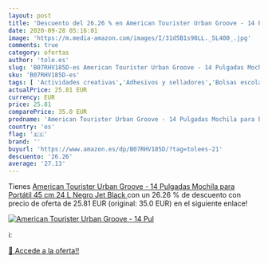 ```yaml
---
layout: post
title: 'Descuento del 26.26 % en American Tourister Urban Groove - 14 Pul'
date: 2020-09-28 05:16:01
image: 'https://m.media-amazon.com/images/I/31d5B1s98LL._SL400_.jpg'
comments: true
category: ofertas
author: 'tole.es'
slug: 'B07RHV185D-es American Tourister Urban Groove - 14 Pulgadas Mochila para...'
sku: 'B07RHV185D-es'
tags: [ 'Actividades creativas','Adhesivos y selladores','Bolsas escolares','Bricolaje y herramientas','Cuchillos de cocina','Equipaje','Ferretería','Hogar y cocina','Juegos de cuchillos de cocina','Juguetes','Juguetes y juegos','Lápices de colores para niños','Material de escritura y dibujo para niños','Mochilas, estuches y sets escolares','Pegamentos instantáneos','Utensilios de cocina','mochila', ]
actualPrice: 25.81 EUR
currency: EUR
price: 25.81
comparePrice: 35.0 EUR
prodname: 'American Tourister Urban Groove - 14 Pulgadas Mochila para Portátil  45 cm  24 L  Negro  Jet Black '
country: 'es'
flag: '🇪🇸'
brand: ''
buyurl: 'https://www.amazon.es/dp/B07RHV185D/?tag=tolees-21'
descuento: '26.26'
average: '27.13'
---
```


Tienes [American Tourister Urban Groove - 14 Pulgadas Mochila para Portátil  45 cm  24 L  Negro  Jet Black ](https://www.amazon.es/dp/B07RHV185D/?tag=tolees-21) con un 26.26 % de descuento con precio de oferta de 25.81 EUR (original: 35.0 EUR) en el siguiente enlace!

[![American Tourister Urban Groove - 14 Pul](https://m.media-amazon.com/images/I/31d5B1s98LL._SL400_.jpg)](https://www.amazon.es/dp/B07RHV185D/?tag=tolees-21)

ℹ️:


[🛒 Accede a la oferta!!](https://www.amazon.es/dp/B07RHV185D/?tag=tolees-21)
